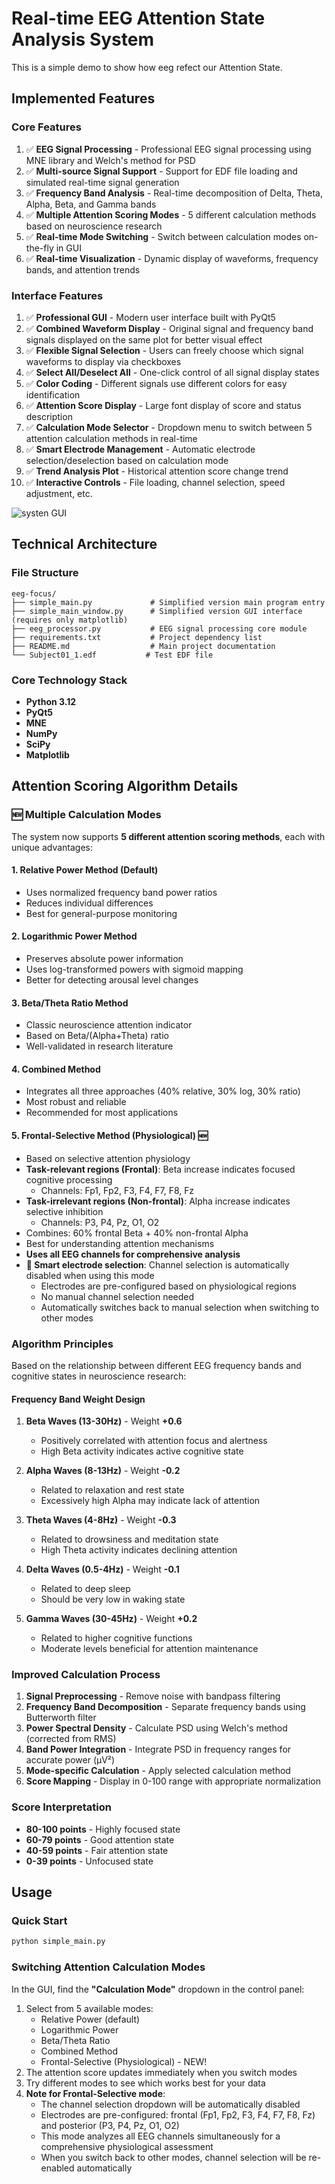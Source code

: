 # Real-time EEG Attention State Analysis System
This is a simple demo to show how eeg refect our Attention State.

## Implemented Features

### Core Features
1. ✅ **EEG Signal Processing** - Professional EEG signal processing using MNE library and Welch's method for PSD
2. ✅ **Multi-source Signal Support** - Support for EDF file loading and simulated real-time signal generation
3. ✅ **Frequency Band Analysis** - Real-time decomposition of Delta, Theta, Alpha, Beta, and Gamma bands
4. ✅ **Multiple Attention Scoring Modes** - 5 different calculation methods based on neuroscience research
5. ✅ **Real-time Mode Switching** - Switch between calculation modes on-the-fly in GUI
6. ✅ **Real-time Visualization** - Dynamic display of waveforms, frequency bands, and attention trends

### Interface Features
1. ✅ **Professional GUI** - Modern user interface built with PyQt5
2. ✅ **Combined Waveform Display** - Original signal and frequency band signals displayed on the same plot for better visual effect
3. ✅ **Flexible Signal Selection** - Users can freely choose which signal waveforms to display via checkboxes
4. ✅ **Select All/Deselect All** - One-click control of all signal display states
5. ✅ **Color Coding** - Different signals use different colors for easy identification
6. ✅ **Attention Score Display** - Large font display of score and status description
7. ✅ **Calculation Mode Selector** - Dropdown menu to switch between 5 attention calculation methods in real-time
8. ✅ **Smart Electrode Management** - Automatic electrode selection/deselection based on calculation mode
9. ✅ **Trend Analysis Plot** - Historical attention score change trend
10. ✅ **Interactive Controls** - File loading, channel selection, speed adjustment, etc.

![systen GUI](./gui.png)

## Technical Architecture

### File Structure
```
eeg-focus/
├── simple_main.py             # Simplified version main program entry
├── simple_main_window.py      # Simplified version GUI interface (requires only matplotlib)
├── eeg_processor.py           # EEG signal processing core module
├── requirements.txt           # Project dependency list
├── README.md                  # Main project documentation
└── Subject01_1.edf           # Test EDF file
```

### Core Technology Stack
- **Python 3.12** 
- **PyQt5** 
- **MNE** 
- **NumPy** 
- **SciPy** 
- **Matplotlib** 

## Attention Scoring Algorithm Details

### 🆕 Multiple Calculation Modes

The system now supports **5 different attention scoring methods**, each with unique advantages:

#### 1. **Relative Power Method** (Default)
- Uses normalized frequency band power ratios
- Reduces individual differences
- Best for general-purpose monitoring

#### 2. **Logarithmic Power Method**
- Preserves absolute power information
- Uses log-transformed powers with sigmoid mapping
- Better for detecting arousal level changes

#### 3. **Beta/Theta Ratio Method**
- Classic neuroscience attention indicator
- Based on Beta/(Alpha+Theta) ratio
- Well-validated in research literature

#### 4. **Combined Method**
- Integrates all three approaches (40% relative, 30% log, 30% ratio)
- Most robust and reliable
- Recommended for most applications

#### 5. **Frontal-Selective Method** (Physiological) 🆕
- Based on selective attention physiology
- **Task-relevant regions (Frontal)**: Beta increase indicates focused cognitive processing
  - Channels: Fp1, Fp2, F3, F4, F7, F8, Fz
- **Task-irrelevant regions (Non-frontal)**: Alpha increase indicates selective inhibition
  - Channels: P3, P4, Pz, O1, O2
- Combines: 60% frontal Beta + 40% non-frontal Alpha
- Best for understanding attention mechanisms
- **Uses all EEG channels for comprehensive analysis**
- **🔧 Smart electrode selection**: Channel selection is automatically disabled when using this mode
  - Electrodes are pre-configured based on physiological regions
  - No manual channel selection needed
  - Automatically switches back to manual selection when switching to other modes


### Algorithm Principles
Based on the relationship between different EEG frequency bands and cognitive states in neuroscience research:

#### Frequency Band Weight Design
1. **Beta Waves (13-30Hz)** - Weight **+0.6**
   - Positively correlated with attention focus and alertness
   - High Beta activity indicates active cognitive state

2. **Alpha Waves (8-13Hz)** - Weight **-0.2**
   - Related to relaxation and rest state
   - Excessively high Alpha may indicate lack of attention

3. **Theta Waves (4-8Hz)** - Weight **-0.3**
   - Related to drowsiness and meditation state
   - High Theta activity indicates declining attention

4. **Delta Waves (0.5-4Hz)** - Weight **-0.1**
   - Related to deep sleep
   - Should be very low in waking state

5. **Gamma Waves (30-45Hz)** - Weight **+0.2**
   - Related to higher cognitive functions
   - Moderate levels beneficial for attention maintenance

### Improved Calculation Process
1. **Signal Preprocessing** - Remove noise with bandpass filtering
2. **Frequency Band Decomposition** - Separate frequency bands using Butterworth filter
3. **Power Spectral Density** - Calculate PSD using Welch's method (corrected from RMS)
4. **Band Power Integration** - Integrate PSD in frequency ranges for accurate power (μV²)
5. **Mode-specific Calculation** - Apply selected calculation method
6. **Score Mapping** - Display in 0-100 range with appropriate normalization

### Score Interpretation
- **80-100 points** - Highly focused state
- **60-79 points** - Good attention state
- **40-59 points** - Fair attention state
- **0-39 points** - Unfocused state


## Usage

### Quick Start

```bash
python simple_main.py
```

### Switching Attention Calculation Modes

In the GUI, find the **"Calculation Mode"** dropdown in the control panel:
1. Select from 5 available modes:
   - Relative Power (default)
   - Logarithmic Power
   - Beta/Theta Ratio
   - Combined Method
   - Frontal-Selective (Physiological) - NEW!
2. The attention score updates immediately when you switch modes
3. Try different modes to see which works best for your data
4. **Note for Frontal-Selective mode**:
   - The channel selection dropdown will be automatically disabled
   - Electrodes are pre-configured: frontal (Fp1, Fp2, F3, F4, F7, F8, Fz) and posterior (P3, P4, Pz, O1, O2)
   - This mode analyzes all EEG channels simultaneously for a comprehensive physiological assessment
   - When you switch back to other modes, channel selection will be re-enabled automatically

